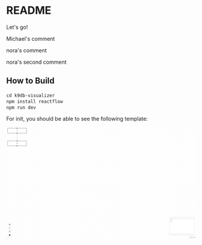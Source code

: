 # README
Let's go!

Michael's comment

nora's comment

nora's second comment

## How to Build

```console
cd k9db-visualizer 
npm install reactflow
npm run dev
```

For init, you should be able to see the following template:

![Init Phase](readme_imgs/init.png)